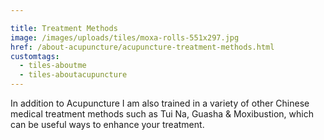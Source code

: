 ```yaml
---

title: Treatment Methods
image: /images/uploads/tiles/moxa-rolls-551x297.jpg
href: /about-acupuncture/acupuncture-treatment-methods.html
customtags:
  - tiles-aboutme
  - tiles-aboutacupuncture
---
```


In addition to Acupuncture I am also trained in a variety of other Chinese medical treatment methods such as Tui Na, Guasha & Moxibustion, which can be useful ways to enhance your treatment.